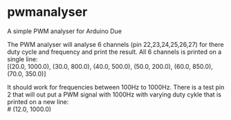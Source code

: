 # pwmanalyser
A simple PWM analyser for Arduino Due

The PWM analyser will analyse 6 channels (pin 22,23,24,25,26,27) for there duty cycle and frequency and print the result. All 6 channels is printed on a single line:<br />
[(20.0, 1000.0), (30.0, 800.0), (40.0, 500.0), (50.0, 200.0), (60.0, 850.0), (70.0, 350.0)]

It should work for frequencies between 100Hz to 1000Hz. There is a test pin 2 that will out put a PWM signal with 1000Hz with varying duty cykle that is printed on a new line:<br />
\# (12.0, 1000.0)
